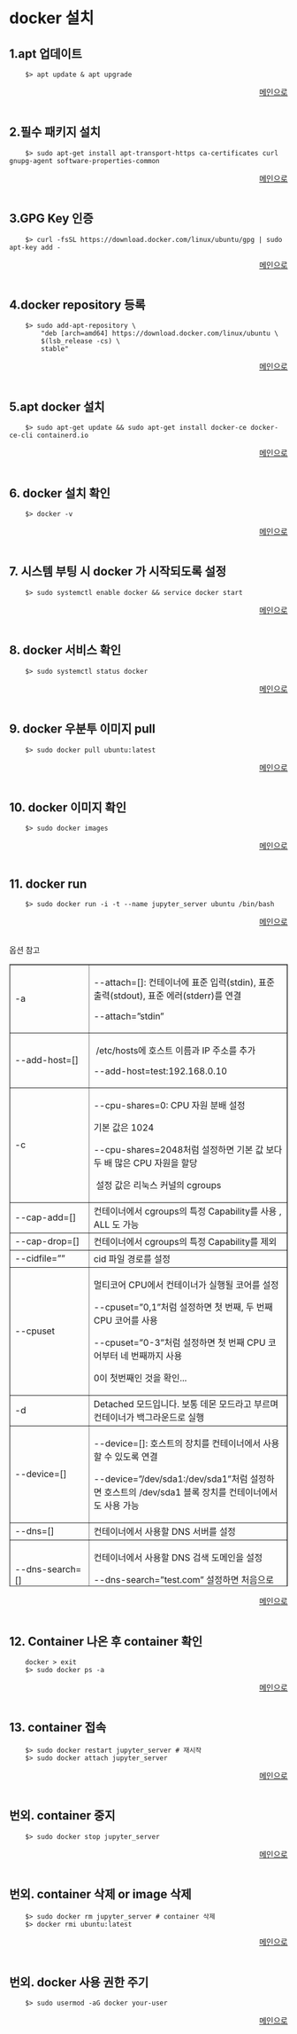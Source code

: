 # docker 설치

1.<span></span>apt 업데이트
---

```
    $> apt update & apt upgrade
```

 <div align="right"> 
<a href="https://github.com/och5351/Jupyter-server/blob/main/Readme.md"> 메인으로 </a>
</div><br>

2.<span></span>필수 패키지 설치
---

```
    $> sudo apt-get install apt-transport-https ca-certificates curl gnupg-agent software-properties-common
```
 <div align="right"> 
<a href="https://github.com/och5351/Jupyter-server/blob/main/Readme.md"> 메인으로 </a>
</div><br>

3.<span></span>GPG Key 인증
---

```
    $> curl -fsSL https://download.docker.com/linux/ubuntu/gpg | sudo apt-key add -
```
 <div align="right"> 
<a href="https://github.com/och5351/Jupyter-server/blob/main/Readme.md"> 메인으로 </a>
</div><br>

4.<span></span>docker repository 등록
---

```
    $> sudo add-apt-repository \
        "deb [arch=amd64] https://download.docker.com/linux/ubuntu \
        $(lsb_release -cs) \
        stable"
```
 <div align="right"> 
<a href="https://github.com/och5351/Jupyter-server/blob/main/Readme.md"> 메인으로 </a>
</div><br>

5.<span></span>apt docker 설치
---

```
    $> sudo apt-get update && sudo apt-get install docker-ce docker-ce-cli containerd.io
```
 <div align="right"> 
<a href="https://github.com/och5351/Jupyter-server/blob/main/Readme.md"> 메인으로 </a>
</div><br>

6.<span></span> docker 설치 확인
---

```
    $> docker -v
```
 <div align="right"> 
<a href="https://github.com/och5351/Jupyter-server/blob/main/Readme.md"> 메인으로 </a>
</div><br>

7.<span></span> 시스템 부팅 시 docker 가 시작되도록 설정
---

```
    $> sudo systemctl enable docker && service docker start
```
 <div align="right"> 
<a href="https://github.com/och5351/Jupyter-server/blob/main/Readme.md"> 메인으로 </a>
</div><br>

8.<span></span> docker 서비스 확인
---

```
    $> sudo systemctl status docker
```
 <div align="right"> 
<a href="https://github.com/och5351/Jupyter-server/blob/main/Readme.md"> 메인으로 </a>
</div><br>

9.<span></span> docker 우분투 이미지 pull
---

```
    $> sudo docker pull ubuntu:latest
```
<div align="right"> 
<a href="https://github.com/och5351/Jupyter-server/blob/main/Readme.md"> 메인으로 </a>
</div><br>

10.<span></span> docker 이미지 확인
---

```
    $> sudo docker images
```
<div align="right"> 
<a href="https://github.com/och5351/Jupyter-server/blob/main/Readme.md"> 메인으로 </a>
</div><br>

11.<span></span> docker run
---

```
    $> sudo docker run -i -t --name jupyter_server ubuntu /bin/bash
```

<div align="right"> 
<a href="https://github.com/och5351/Jupyter-server/blob/main/Readme.md"> 메인으로 </a>
</div><br>

옵션 참고 
<table style="border-collapse: collapse; width: 100%; height: 1123px;" border="1" data-ke-style="style6">
<tbody>
<tr style="height: 78px;">
<td style="width: 16.9767%; height: 78px;">-a</td>
<td style="width: 83.0233%; height: 78px;">
<p><span>--attach=[]: 컨테이너에 표준 입력(stdin), 표준 출력(stdout), 표준 에러(stderr)를 연결</span></p>
<p>--attach=”stdin”</p>
</td>
</tr>
<tr style="height: 78px;">
<td style="width: 16.9767%; height: 78px;"><span>--add-host=[]</span></td>
<td style="width: 83.0233%; height: 78px;">
<p><span><span>&nbsp;</span></span>/etc/hosts<span>에 호스트 이름과 IP 주소를 추가</span></p>
<p><span>--add-host=test:192.168.0.10</span></p>
</td>
</tr>
<tr style="height: 128px;">
<td style="width: 16.9767%; height: 128px;">-c</td>
<td style="width: 83.0233%; height: 128px;">
<p><span>--cpu-shares=0: CPU 자원 분배 설정</span></p>
<p><span><span>기본 값은 1024</span></span></p>
<p><span><span>--cpu-shares=2048<span>처럼 설정하면 기본 값 보다 두 배 많은 CPU 자원을 할당</span></span></span></p>
<p><span><span><span><span>&nbsp;설정 값은 리눅스 커널의 cgroups</span></span></span></span></p>
</td>
</tr>
<tr style="height: 20px;">
<td style="width: 16.9767%; height: 20px;"><span>--cap-add=[]</span></td>
<td style="width: 83.0233%; height: 20px;"><span>컨테이너에서 cgroups의 특정 Capability를 사용 , ALL 도 가능</span></td>
</tr>
<tr style="height: 20px;">
<td style="width: 16.9767%; height: 20px;"><span>--cap-drop=[]</span></td>
<td style="width: 83.0233%; height: 20px;"><span>컨테이너에서 cgroups의 특정 Capability를 제외</span></td>
</tr>
<tr style="height: 20px;">
<td style="width: 16.9767%; height: 20px;"><span>--cidfile=””</span></td>
<td style="width: 83.0233%; height: 20px;"><span>cid 파일 경로를 설정</span></td>
</tr>
<tr style="height: 128px;">
<td style="width: 16.9767%; height: 128px;"><span>--cpuset</span></td>
<td style="width: 83.0233%; height: 128px;">
<p><span>멀티코어 CPU에서 컨테이너가 실행될 코어를 설정</span></p>
<p><span>--cpuset=”0,1”<span>처럼 설정하면 첫 번째, 두 번째 CPU 코어를 사용</span></span></p>
<p><span>--cpuset=”0-3”<span>처럼 설정하면 첫 번째 CPU 코어부터 네 번째까지 사용</span></span></p>
<p>0이 첫번째인 것을 확인...</p>
</td>
</tr>
<tr style="height: 20px;">
<td style="width: 16.9767%; height: 20px;"><span>-d</span></td>
<td style="width: 83.0233%; height: 20px;"><span>Detached 모드입니다. 보통 데몬 모드라고 부르며 컨테이너가 백그라운드로 실행</span></td>
</tr>
<tr style="height: 22px;">
<td style="width: 16.9767%; height: 22px;"><span>--device=[]</span></td>
<td style="width: 83.0233%; height: 22px;">
<p><span>--device=[]: 호스트의 장치를 컨테이너에서 사용할 수 있도록 연결</span></p>
<p><span>--device=”/dev/sda1:/dev/sda1”<span>처럼 설정하면 호스트의<span>&nbsp;</span></span>/dev/sda1<span><span>&nbsp;</span>블록 장치를 컨테이너에서도 사용 가능</span></span></p>
</td>
</tr>
<tr style="height: 20px;">
<td style="width: 16.9767%; height: 20px;"><span>--dns</span><span>=[]</span></td>
<td style="width: 83.0233%; height: 20px;"><span>컨테이너에서 사용할 DNS 서버를 설정</span></td>
</tr>
<tr style="height: 20px;">
<td style="width: 16.9767%; height: 20px;"><span>--dns-search=[]</span></td>
<td style="width: 83.0233%; height: 20px;">
<p><span>컨테이너에서 사용할 DNS 검색 도메인을 설정</span></p>
<p><span>--dns-search=”test.com” 설정하면 처음으로 찾는다.</span></p>
</td>
</tr>
<tr style="height: 20px;">
<td style="width: 16.9767%; height: 20px;"><span>-e, --env=[]</span></td>
<td style="width: 83.0233%; height: 20px;">
<p><span>컨테이너에 환경 변수를 설정 , 주로 <span>설정 값이나 비밀번호를 전달할 때 사용한다.</span></span></p>
<p><span><span>e MYSQL_ROOT_PASSWORD=testpass</span></span></p>
</td>
</tr>
<tr style="height: 20px;">
<td style="width: 16.9767%; height: 20px;"><span>--entrypoint=””</span></td>
<td style="width: 83.0233%; height: 20px;"><span>Dockerfile의 ENTRYPOINT 설정을 무시하고 강제로 다른 값을 설정</span></td>
</tr>
<tr style="height: 20px;">
<td style="width: 16.9767%; height: 20px;"><span>--env-file=[]</span></td>
<td style="width: 83.0233%; height: 20px;">
<p><span>컨테이너에 환경 변수가 설정된 파일을 적용</span></p>
<p><span>--env-file=”/etc/test.env”</span></p>
</td>
</tr>
<tr style="height: 20px;">
<td style="width: 16.9767%; height: 20px;"><span>--expose=[]</span></td>
<td style="width: 83.0233%; height: 20px;"><span>컨테이너의 포트를 호스트와 연결 ,외부에 노출 하지 않는다.</span></td>
</tr>
<tr style="height: 20px;">
<td style="width: 16.9767%; height: 20px;">
<p><span>-h, </span></p>
<p><span>--hostname=""</span></p>
</td>
<td style="width: 83.0233%; height: 20px;"><span>컨테이너의 호스트 이름을 설정</span></td>
</tr>
<tr style="height: 20px;">
<td style="width: 16.9767%; height: 20px;">
<p><span>-i, </span></p>
<p><span>--interactive=false</span></p>
</td>
<td style="width: 83.0233%; height: 20px;"><span><span>&nbsp;</span>표준 입력(stdin)을 활성화하며 컨테이너와 연결(attach)되어 있지 않더라도 표준 입력을 유지,&nbsp; bash</span></td>
</tr>
<tr style="height: 20px;">
<td style="width: 16.9767%; height: 20px;"><span>--link=[]</span></td>
<td style="width: 83.0233%; height: 20px;"><span>컨테이너끼리 연결,<span>&nbsp;</span></span>&lt;컨테이너 이름&gt;:&lt;별칭&gt;</td>
</tr>
<tr style="height: 20px;">
<td style="width: 16.9767%; height: 20px;"><span>--lxc-conf=[]</span></td>
<td style="width: 83.0233%; height: 20px;"><span>LXC 드라이버를 사용한다면 LXC 옵션을 설정</span></td>
</tr>
<tr style="height: 20px;">
<td style="width: 16.9767%; height: 20px;"><span style="color: #333333;">-m, --memory=””</span></td>
<td style="width: 83.0233%; height: 20px;">
<p><span>메모리 한계를 설정 ,<span>&nbsp;</span></span>&lt;숫자 단위&gt;<span><span>&nbsp;</span>형식이며 단위는 b, k, m, g</span></p>
<p><span>--memory=”3g”</span></p>
</td>
</tr>
<tr style="height: 20px;">
<td style="width: 16.9767%; height: 20px;"><span>--name</span></td>
<td style="width: 83.0233%; height: 20px;"><span>컨테이너에 이름을 설정</span></td>
</tr>
<tr style="height: 20px;">
<td style="width: 16.9767%; height: 20px;"><span>--net=”bridge”</span></td>
<td style="width: 83.0233%; height: 20px;"><span>컨테이너의 네트워크 모드를 설정</span></td>
</tr>
<tr style="height: 20px;">
<td style="width: 16.9767%; height: 20px;">
<p><span>-P</span></p>
<p><span>--publish-all=false</span></p>
</td>
<td style="width: 83.0233%; height: 20px;"><span>호스트에 연결된 컨테이너의 모든 포트를 외부에 노출</span></td>
</tr>
<tr style="height: 20px;">
<td style="width: 16.9767%; height: 20px;"><span>-p, --publish=[]</span></td>
<td style="width: 83.0233%; height: 20px;">
<p><span>특정 포트를 외부에 노출</span></p>
<p>IP 주소:호스트 포트:컨테이너 포트,<span>&nbsp;</span>호스트에 네트워크 인터페이스가 여러 개이거나 IP 주소가 여러 개 일 때 사용</p>
<p>IP 주소::컨테이너 포트 ,호스트 포트를 설정하지 않으면 호스트의 포트 번호가 무작위로 설정</p>
<p>&lt;컨테이너 포트&gt;<span>&nbsp;</span>컨테이너 포트만 설정하면 호스트의 포트 번호가 무작위로 설정</p>
</td>
</tr>
<tr style="height: 19px;">
<td style="width: 16.9767%; height: 19px;"><span><span>--privileged=false</span></span></td>
<td style="width: 83.0233%; height: 19px;"><span><span>컨테이너 안에서 호스트의 리눅스 커널 기능(Capability)을 모두 사용</span></span></td>
</tr>
<tr style="height: 76px;">
<td style="width: 16.9767%; height: 76px;"><span><span>--restart=””</span></span></td>
<td style="width: 83.0233%; height: 76px;">
<p><span><span><span>&nbsp;</span>컨테이너 안의 프로세스 종료 시 재시작 정책을 설정</span></span></p>
<p><span><span><span>no: 프로세스가 종료되더라도 컨테이너를 재시작하지 않습니다</span></span></span></p>
<p><span><span><span><span>on-failure: 프로세스의 Exit Code가 0이 아닐 때만 재시작</span></span></span></span></p>
<p><span><span><span><span><span>always: 프로세스의 Exit Code와 상관없이 재시작</span></span></span></span></span></p>
</td>
</tr>
<tr style="height: 19px;">
<td style="width: 16.9767%; height: 19px;"><span><span>--rm=false</span></span></td>
<td style="width: 83.0233%; height: 19px;"><span><span>: 컨테이너 안의 프로세스가 종료되면 컨테이너를 자동으로 삭제</span></span></td>
</tr>
<tr style="height: 20px;">
<td style="width: 16.9767%; height: 20px;"><span><span>--security-opt=[]</span></span></td>
<td style="width: 83.0233%; height: 20px;"><span><span>SELinux, AppArmor</span><span><span>&nbsp;</span>옵션을 설정</span></span></td>
</tr>
<tr style="height: 19px;">
<td style="width: 16.9767%; height: 19px;"><span><span>--sig-proxy=true</span></span></td>
<td style="width: 83.0233%; height: 19px;"><span><span>모든 시그널을 프로세스에 전달</span></span></td>
</tr>
<tr style="height: 19px;">
<td style="width: 16.9767%; height: 19px;"><span><span>-t, --tty=false</span></span></td>
<td style="width: 83.0233%; height: 19px;"><span><span>TTY 모드를 사용,<span><span>&nbsp;</span>Bash를 사용하려면 이 옵션을 설정 필수</span></span></span></td>
</tr>
<tr style="height: 19px;">
<td style="width: 16.9767%; height: 19px;"><span><span>-u</span></span></td>
<td style="width: 83.0233%; height: 19px;"><span><span>컨테이너가 실행될 리눅스 사용자 계정 이름 또는 UID를 설정</span></span></td>
</tr>
<tr style="height: 19px;">
<td style="width: 16.9767%; height: 19px;"><span><span>-v</span></span></td>
<td style="width: 83.0233%; height: 19px;">
<p><span><span>데이터 볼륨을 설정</span></span></p>
<p><span><span>호스트와 공유할 디렉터리를 설정하여 파일을 컨테이너에 저장하지 않고 호스트에 바로 저장</span></span></p>
<p><span><span>&lt;호스트 디렉터리&gt;:&lt;컨테이너 디렉터리&gt;:&lt;ro, rw&gt;<span><span> </span></span></span></span></p>
</td>
</tr>
<tr style="height: 19px;">
<td style="width: 16.9767%; height: 19px;"><span><span>--volumes-from=[]</span></span></td>
<td style="width: 83.0233%; height: 19px;"><span><span>데이터 볼륨 컨테이너를 연결, &lt;컨테이너 이름, ID&gt;:&lt;ro, rw&gt;<span><span>&nbsp;</span>형식으로 설정</span></span></span></td>
</tr>
<tr style="height: 20px;">
<td style="width: 16.9767%; height: 20px;"><span>-w, --workdir=””</span></td>
<td style="width: 83.0233%; height: 20px;"><span>컨테이너 안의 프로세스가 실행될 디렉터리를 설정</span></td>
</tr>
</tbody>
</table>

<div align="right"> 
<a href="https://github.com/och5351/Jupyter-server/blob/main/Readme.md"> 메인으로 </a>
</div><br>
 
 12.<span></span> Container 나온 후 container 확인
---

```
    docker > exit
    $> sudo docker ps -a
```

<div align="right"> 
<a href="https://github.com/och5351/Jupyter-server/blob/main/Readme.md"> 메인으로 </a>
</div><br>

 13.<span></span> container 접속
---

```
    $> sudo docker restart jupyter_server # 재시작
    $> sudo docker attach jupyter_server
```

<div align="right"> 
<a href="https://github.com/och5351/Jupyter-server/blob/main/Readme.md"> 메인으로 </a>
</div><br>

 번외.<span></span> container 중지
---

```
    $> sudo docker stop jupyter_server 
```

<div align="right"> 
<a href="https://github.com/och5351/Jupyter-server/blob/main/Readme.md"> 메인으로 </a>
</div><br>

 번외.<span></span> container 삭제 or image 삭제
---

```
    $> sudo docker rm jupyter_server # container 삭제
    $> docker rmi ubuntu:latest
```

<div align="right"> 
<a href="https://github.com/och5351/Jupyter-server/blob/main/Readme.md"> 메인으로 </a>
</div><br>

 번외.<span></span> docker 사용 권한 주기
---

```
    $> sudo usermod -aG docker your-user
```

<div align="right"> 
<a href="https://github.com/och5351/Jupyter-server/blob/main/Readme.md"> 메인으로 </a>
</div><br>